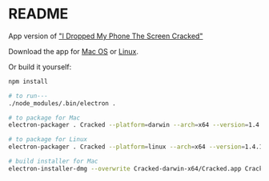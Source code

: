 # README #

App version of ["I Dropped My Phone The Screen Cracked"](https://github.com/billorcutt/i_dropped_my_phone_the_screen_cracked)

Download the app for [Mac OS](https://github.com/billorcutt/Cracked/releases/download/0.1.2/Cracked.dmg) or
[Linux](https://github.com/billorcutt/Cracked/releases/download/0.1.1-Linux/Cracked-linux-x64.tar.gz).

Or build it yourself:

```bash
npm install

# to run---
./node_modules/.bin/electron . 

# to package for Mac
electron-packager . Cracked --platform=darwin --arch=x64 --version=1.4.15 --icon=<path-to>/cracked.icns

# to package for Linux
electron-packager . Cracked --platform=linux --arch=x64 --version=1.4.15 --icon=<path-to>/cracked.icns

# build installer for Mac
electron-installer-dmg --overwrite Cracked-darwin-x64/Cracked.app Cracked --out=Installers/
```
